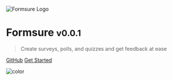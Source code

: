 <!-- _coverpage.md -->

![Formsure Logo](https://formsure.netlify.app/assets/favicons/mstile-150x150.png)

# Formsure <small>v0.0.1</small>

> Create surveys, polls, and quizzes and get feedback at ease

[GitHub](https://github.com/docsifyjs/docsify/)
[Get Started](#docsify)

<!-- background color -->

![color](#059669)
